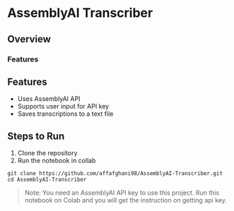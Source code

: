 # AssemblyAI Transcriber 

## Overview  

### Features 
## Features  
- Uses AssemblyAI API  
- Supports user input for API key  
- Saves transcriptions to a text file

## Steps to Run  
1. Clone the repository
2. Run the notebook in collab

```
git clone https://github.com/affafghani98/AssemblyAI-Transcriber.git
cd AssemblyAI-Transcriber
```

> Note: You need an AssemblyAI API key to use this project. Run this notebook on Colab and you will get the instruction on getting api key.




